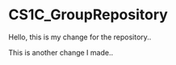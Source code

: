 # CS1C_GroupRepository

Hello, this is my change for the repository..

This is another change I made..

